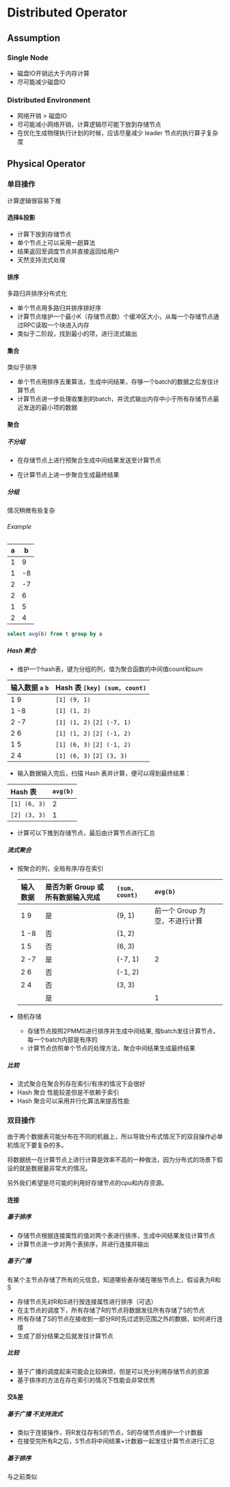 #  Distributed Operator

## Assumption

### Single Node

- 磁盘IO开销远大于内存计算 
- 尽可能减少磁盘IO

### Distributed Environment

- 网络开销 > 磁盘IO
- 尽可能减小网络开销，计算逻辑尽可能下放到存储节点
- 在优化生成物理执行计划的时候，应该尽量减少 leader 节点的执行算子复杂度

## Physical Operator

### 单目操作

计算逻辑很容易下推

#### 选择&投影

- 计算下放到存储节点
- 单个节点上可以采用一趟算法
- 结果返回至调度节点并直接返回给用户
- 天然支持流式处理



#### 排序

多路归并排序分布式化

- 单个节点用多路归并排序排好序
- 计算节点维护一个最小K（存储节点数）个缓冲区大小，从每一个存储节点通过RPC读取一个块进入内存
- 类似于二阶段，找到最小的项，进行流式输出

#### 集合

类似于排序

- 单个节点用排序去重算法，生成中间结果，存够一个batch的数据之后发往计算节点
- 计算节点进一步处理收集到的batch，并流式输出内存中小于所有存储节点最近发送的最小项的数据



#### 聚合

##### 不分组

- 在存储节点上进行预聚合生成中间结果发送至计算节点

- 在计算节点上进一步聚合生成最终结果

##### 分组

情况稍微有些复杂

###### Example

| a    | b    |
| ---- | ---- |
| 1    | 9    |
| 1    | -8   |
| 2    | -7   |
| 2    | 6    |
| 1    | 5    |
| 2    | 4    |

```sql
select avg(b) from t group by a
```

##### Hash 聚合

- 维护一个hash表，键为分组的列，值为聚合函数的中间值count和sum

| 输入数据 `a` `b` | Hash 表 `[key] (sum, count)` |
| :--------------- | :--------------------------- |
| 1 9              | `[1] (9, 1)`                 |
| 1 -8             | `[1] (1, 2)`                 |
| 2 -7             | `[1] (1, 2)` `[2] (-7, 1)`   |
| 2 6              | `[1] (1, 2)` `[2] (-1, 2)`   |
| 1 5              | `[1] (6, 3)` `[2] (-1, 2)`   |
| 2 4              | `[1] (6, 3)` `[2] (3, 3)`    |

- 输入数据输入完后，扫描 Hash 表并计算，便可以得到最终结果：

| Hash 表      | `avg(b)` |
| :----------- | :------- |
| `[1] (6, 3)` | 2        |
| `[2] (3, 3)` | 1        |

- 计算可以下推到存储节点，最后由计算节点进行汇总

##### 流式聚合

- 按聚合的列，全局有序/存在索引

  | 输入数据 | 是否为新 Group 或所有数据输入完成 | `(sum, count)` | `avg(b)`                      |      |
  | :------- | :-------------------------------- | :------------- | :---------------------------- | ---- |
  | 1 9      | 是                                | (9, 1)         | 前一个 Group 为空，不进行计算 |      |
  | 1 -8     | 否                                | (1, 2)         |                               |      |
  | 1 5      | 否                                | (6, 3)         |                               |      |
  | 2 -7     | 是                                | (-7, 1)        | 2                             |      |
  | 2 6      | 否                                | (-1, 2)        |                               |      |
  | 2 4      | 否                                | (3, 3)         |                               |      |
  |          | 是                                |                | 1                             |      |

- 随机存储 

  - 存储节点按照2PMMS进行排序并生成中间结果, 按batch发往计算节点，每一个batch内部是有序的
  - 计算节点仿照单个节点的处理方法，聚合中间结果生成最终结果

##### 比较

- 流式聚合在聚合列存在索引/有序的情况下会很好
- Hash 聚合 性能较差但是不依赖于索引
- Hash 聚合可以采用并行化算法来提高性能



### 双目操作

由于两个数据表可能分布在不同的机器上，所以导致分布式情况下的双目操作必单机情况下要复杂的多。

将数据统一在计算节点上进行计算是效率不高的一种做法，因为分布式的场景下假设的就是数据量非常大的情况。

另外我们希望是尽可能的利用好存储节点的cpu和内存资源。

#### 连接

##### 基于排序

- 存储节点根据连接属性的值对两个表进行排序，生成中间结果发往计算节点
- 计算节点进一步对两个表排序，并进行连接并输出

##### 基于广播

有某个主节点存储了所有的元信息，知道哪些表存储在哪些节点上，假设表为R和S

- 存储节点先对R和S进行按连接属性进行排序（可选）
- 在主节点的调度下，所有存储了R的节点将数据发往所有存储了S的节点
- 所有存储了S的节点在接收到一部分R时先过滤到范围之外的数据，如何进行连接
- 生成了部分结果之后就发往计算节点

##### 比较

- 基于广播的调度起来可能会比较麻烦，但是可以充分利用存储节点的资源
- 基于排序的方法在存在索引的情况下性能会非常优秀

#### 交&差

##### 基于广播 不支持流式

- 类似于连接操作，将R发往存有S的节点，S的存储节点维护一个计数器
- 在接受完所有R之后，S节点将中间结果+计数器一起发往计算节点进行汇总 

##### 基于排序

与之前类似





